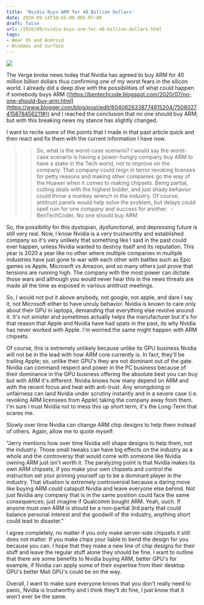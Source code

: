 ```yaml
---
title: 'Nvidia Buys ARM for 40 Billion Dollars'
date: 2020-09-14T10:55:00.005-07:00
draft: false
url: /2020/09/nvidia-buys-arm-for-40-billion-dollars.html
tags: 
- Wear OS and Android
- Windows and Surface
---
```


[![](https://1.bp.blogspot.com/-UKz_B_64Igs/X1-HMe5VgXI/AAAAAAAAJng/4odYEonp8zQaGPjmfHuplVhihMTN5Z0RACNcBGAsYHQ/s320/maxresdefault.jpg)](https://1.bp.blogspot.com/-UKz_B_64Igs/X1-HMe5VgXI/AAAAAAAAJng/4odYEonp8zQaGPjmfHuplVhihMTN5Z0RACNcBGAsYHQ/s1280/maxresdefault.jpg)

The Verge broke news today that Nvidia has agreed to buy ARM for 40 million billion dollars thus confirming one of my worst fears in the silicon world. I already did a deep dive with the possibilities of what could happen if somebody buys ARM ([https://bentechcode.blogspot.com/2020/07/no-one-should-buy-arm.html](https://www.blogger.com/blog/post/edit/6040626338774615204/7506027415878456211#)) and I reached the conclusion that no one should buy ARM; but with this breaking news my stance has slightly changed. 

  

  

I want to recite some of the points that I made in that past article quick and then react and fix them with the current information I have now.

  

> > So, what is the worst-case scenario? I would say the worst-case scenario is having a power-hungry company buy ARM to have a stake in the Tech world, not to improve on the company. That company could reign in terror revoking licenses for petty reasons and making other companies go the way of the Huawei when it comes to making chipsets. Being partial, cutting deals with the highest bidder, and just shady behavior could throw a monkey wrench in the industry. Of course, antitrust panels would help solve the problem, but delays could spell ruin for one company and success for another.  -BenTechCoder, No one should buy ARM

  

  

  
So, the possibility for this dystopian, dysfunctional, and depressing future is still very real. Now, I know Nvidia is a very trustworthy and established company so it's very unlikely that something like I said in the past could ever happen, unless Nvidia wanted to destroy itself and its reputation. This year is 2020 a year like no other where multiple companies in multiple industries have just gone to war with each other with battles such as Epic games vs Apple, Microsoft vs Amazon, and so many others just prove that tensions are running high. The company with the most power can dictate those wars and although you would never hear this in the news threats are made all the time as exposed in various antitrust meetings. 

  

So, I would not put it above anybody, not google, not apple, and dare I say it, not Microsoft either to have unruly behavior. Nvidia is known to care only about their GPU in laptops, demanding that everything else revolve around it. It's not sinister and sometimes actually helps the manufacturer but it's for that reason that Apple and Nvidia have had spats in the past, its why Nvidia has never worked with Apple. I'm worried the same might happen with ARM chipsets. 

  

Of course, this is extremely unlikely because unlike its GPU business Nvidia will not be in the lead with how ARM core currently is. In fact, they'll be trailing Apple; so, unlike their GPU's they are not dominant out of the gate. Nvidia can command respect and power in the PC business because of their dominance in the GPU business offering the absolute best you can buy but with ARM it's different. Nvidia knows how many depend on ARM and with the recent focus and heat with anti-trust. Any wrongdoing or unfairness can land Nvidia under scrutiny instantly and in a severe case (i.e. revoking ARM licensees from Apple) taking the company away from them. I'm sure I trust Nvidia not to mess this up short term, it's the Long-Term that scares me.

  

  

Slowly over time Nvidia can change ARM chip designs to help them instead of others. Again, allow me to quote myself:

"Jerry mentions how over time Nvidia will shape designs to help them, not the industry. Those small tweaks can have big effects on the industry as a whole and the controversy that would come with someone like Nvidia owning ARM just isn't worth it. The paralyzing point is that Nvidia makes its own ARM chipsets, if you make your own chipsets and control the instruction set your priming yourself up to be a dominant player in the industry. That situation is extremely controversial because a daring move like buying ARM could catapult Nvidia and leave everyone else behind. Not just Nvidia any company that is in the same position could face the same consequences; just imagine if Qualcomm bought ARM. Yeah, ouch. If anyone must own ARM is should be a non-partial 3rd party that could balance personal interest and the goodwill of the industry, anything short could lead to disaster."

  

I agree completely, no matter if you only make server-side chipsets it still does not matter. If you make chips your liable to bend the design for you because you can. I hope that they make a new line of chip designs for their stuff and leave the regular stuff alone they should be fine. I want to outline that there are some benefits to Nvidia buying ARM, better GPU's for example, if Nvidia can apply some of their expertise from their desktop GPU's better Mali GPU's could be on the way. 

  

Overall, I want to make sure everyone knows that you don't really need to panic, Nvidia is trustworthy and I think they'll do fine, I just know that it won't ever be the same.